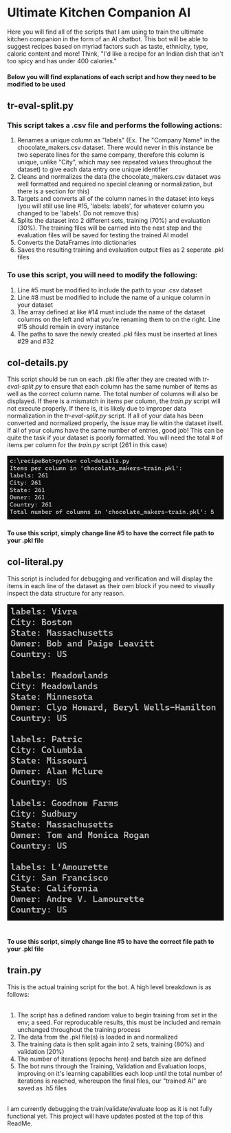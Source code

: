 <h1>Ultimate Kitchen Companion AI</h1>
Here you will find all of the scripts that I am using to train the ultimate kitchen companion in the form of an AI chatbot. This bot will be able to suggest recipes based on myriad factors such as taste, ethnicity, type, caloric content and more! Think, "I'd like a recipe for an Indian dish that isn't too spicy and has under 400 calories."
<h4>Below you will find explanations of each script and how they need to be modified to be used</h4>
<h2>tr-eval-split.py</h2>
<h3>This script takes a .csv file and performs the following actions:</h3>
<ol>
  <li>Renames a unique column as "labels" (Ex. The "Company Name" in the chocolate_makers.csv dataset. There would never in this instance be two seperate lines for the same company, therefore this column is unique, unlike "City", which may see repeated values throughout the dataset) to give each data entry one unique identifier</li> 
  <li>Cleans and normalizes the data (the chocolate_makers.csv dataset was well formatted and required no special cleaning or normalization, but there is a section for this)</li> 
  <li>Targets and converts all of the column names in the dataset into keys (you will still use line #15, 'labels: labels', for whatever column you changed to be 'labels'. Do not remove this)</li> 
  <li>Splits the dataset into 2 different sets, training (70%) and evaluation (30%). The training files will be carried into the next step and the evaluation files will be saved for testing the trained AI model</li> 
  <li>Converts the DataFrames into dictionaries</li>
  <li>Saves the resulting training and evaluation output files as 2 seperate .pkl files</li>
</ol>
<h3>To use this script, you will need to modify the following:</h3>
<ol>
  <li>Line #5 must be modified to include the path to your .csv dataset</li>
  <li>Line #8 must be modified to include the name of a unique column in your dataset</li>
  <li>The array defined at like #14 must include the name of the dataset columns on the left and what you're renaming them to on the right. Line #15 should remain in every instance</li>
  <li>The paths to save the newly created .pkl files must be inserted at lines #29 and #32</li>
</ol>
<h2>col-details.py</h2>
This script should be run on each .pkl file after they are created with <em>tr-eval-split.py</em> to ensure that each column has the same number of items as well as the correct column name. The total number of columns will also be displayed. If there is a mismatch in items per column, the <em>train.py</em> script will not execute properly. If there is, it is likely due to improper data normalization in the <em>tr-eval-split.py</em> script. If all of your data has been converted and normalized properly, the issue may lie witin the dataset itself. If all of your colums have the same number of entries, good job! This can be quite the task if your dataset is poorly formatted. You will need the total # of items per column for the <em>train.py</em> script (261 in this case)
<div>&nbsp</div>
<img src="./github-images/col-details.png">
<h4>To use this script, simply change line #5 to have the correct file path to your .pkl file</h4>
<h2>col-literal.py</h2>
This script is included for debugging and verification and will display the items in each line of the dataset as their own block if you need to visually inspect the data structure for any reason.
<div>&nbsp</div>
<img src="./github-images/col-literal.png">
<div>&nbsp</div>
<h4>To use this script, simply change line #5 to have the correct file path to your .pkl file</h4>
<h2>train.py</h2>
This is the actual training script for the bot. A high level breakdown is as follows:
<div>&nbsp</div>
<ol>
  <li>The script has a defined random value to begin training from set in the env; a seed. For reproducable results, this must be included and remain unchanged throughout the training process</li>
  <li>The data from the .pkl file(s) is loaded in and normalized</li>
  <li>The training data is then split again into 2 sets, training (80%) and validation (20%)</li>
  <li>The number of iterations (epochs here) and batch size are defined</li>
  <li>The bot runs through the Training, Validation and Evaluation loops, improving on it's learning capabilities each loop until the total number of iterations is reached, whereupon the final files, our "trained AI" are saved as .h5 files</li>
</ol>
<div>&nbsp</div>
I am currently debugging the train/validate/evaluate loop as it is not fully functional yet. This project will have updates posted at the top of this ReadMe.

